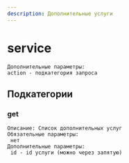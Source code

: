 ```yaml
---
description: Дополнительные услуги
---
```


# service

```
Дополнительные параметры:
action - подкатегория запроса
```

## Подкатегории

### **get**

```
Описание: Список дополнительных услуг
Обязательные параметры:
 нет
Дополнительные параметры:
 id - id услуги (можно через запятую)
```
